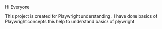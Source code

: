 Hi Everyone

This project is created for Playwright understanding .
I have done basics of Playwright concepts this help to understand basics of plywright.
